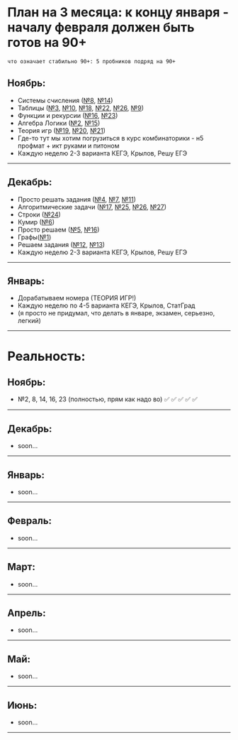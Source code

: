 # План на 3 месяца: к концу января - началу февраля должен быть готов на 90+
    что означает стабильно 90+: 5 пробников подряд на 90+

## Ноябрь: 
- Системы счисления ([№8](/8/8.md), [№14](14/14.md))
- Таблицы ([№3](/3/3.md), [№10](/10/10.md), [№18](/18/18.md), [№22](/22/22.md), [№26](/26/26.md), [№9](9/9.md))
- Функции и рекурсии ([№16](/16/16.md), [№23](/23/23.md))
- Алгебра Логики ([№2](/2/2.md), [№15](/15/15.md))
- Теория игр ([№19](/19/19.md), [№20](20/20.md), [№21](21/21.md))
- Где-то тут мы хотим погрузиться в курс комбинаторики - н5 профмат + икт руками и питоном
- Каждую неделю 2-3 варианта КЕГЭ, Крылов, Решу ЕГЭ
---
## Декабрь: 
- Просто решать задания ([№4](/4/4.md), [№7](7/7.md), [№11](11/11.md))
- Алгоритмические задачи ([№17](/17/17.md), [№25](/25/25.md), [№26](26/26.md), [№27](/27/27.md))
- Строки ([№24](24/24.md))
- Кумир ([№6](6/6.md))
- Просто решаем ([№5](5/5.md), [№16](16/16.md))
- Графы([№1](1/1.md))
- Решаем задания ([№12](12/12.md), [№13](13/13.md))
- Каждую неделю 2-3 варианта КЕГЭ, Крылов, Решу ЕГЭ
---
## Январь:
- Дорабатываем номера (ТЕОРИЯ ИГР!)
- Каждую неделю по 4-5 варианта КЕГЭ, Крылов, СтатГрад
- (я просто не придумал, что делать в январе, экзамен, серьезно, легкий)
---

# Реальность:

## Ноябрь:
- №2, 8, 14, 16, 23 (полностью, прям как надо во)  ✅ ✅ ✅ ✅ ✅ 
---
## Декабрь:
- soon...
---
## Январь:
- soon...
---
## Февраль:
- soon...
---
## Март:
- soon...
---
## Апрель:
- soon...
---
## Май:
- soon...
---
## Июнь:
- soon...
---
